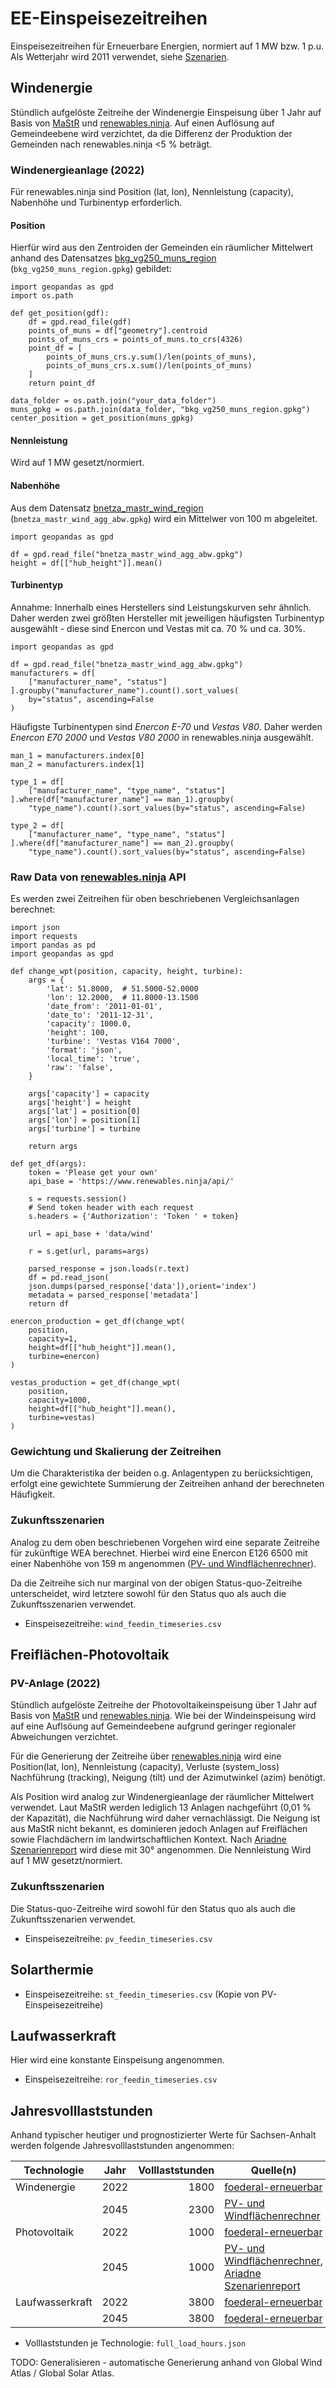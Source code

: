 # EE-Einspeisezeitreihen

Einspeisezeitreihen für Erneuerbare Energien, normiert auf 1 MW bzw. 1 p.u.
Als Wetterjahr wird 2011 verwendet, siehe
[Szenarien](../../../../docs/sections/scenarios.md).

## Windenergie

Stündlich aufgelöste Zeitreihe der Windenergie Einspeisung über 1 Jahr auf Basis
von [MaStR](../bnetza_mastr/dataset.md) und
[renewables.ninja](http://renewables.ninja).
Auf einen Auflösung auf Gemeindeebene wird verzichtet, da die Differenz der
Produktion der Gemeinden nach renewables.ninja <5 % beträgt.

### Windenergieanlage (2022)

Für renewables.ninja sind Position (lat, lon), Nennleistung (capacity),
Nabenhöhe und Turbinentyp erforderlich.

#### Position

Hierfür wird aus den Zentroiden der Gemeinden ein räumlicher Mittelwert
anhand des Datensatzes
[bkg_vg250_muns_region](../../datasets/bkg_vg250_muns_region/dataset.md)
(`bkg_vg250_muns_region.gpkg`) gebildet:

```
import geopandas as gpd
import os.path

def get_position(gdf):
    df = gpd.read_file(gdf)
    points_of_muns = df["geometry"].centroid
    points_of_muns_crs = points_of_muns.to_crs(4326)
    point_df = [
        points_of_muns_crs.y.sum()/len(points_of_muns),
        points_of_muns_crs.x.sum()/len(points_of_muns)
    ]
    return point_df

data_folder = os.path.join("your_data_folder")
muns_gpkg = os.path.join(data_folder, "bkg_vg250_muns_region.gpkg")
center_position = get_position(muns_gpkg)
```

#### Nennleistung

Wird auf 1 MW gesetzt/normiert.

#### Nabenhöhe

Aus dem Datensatz
[bnetza_mastr_wind_region](../../datasets/bnetza_mastr_wind_region/dataset.md)
(`bnetza_mastr_wind_agg_abw.gpkg`) wird ein Mittelwer von 100 m abgeleitet.

```
import geopandas as gpd

df = gpd.read_file("bnetza_mastr_wind_agg_abw.gpkg")
height = df[["hub_height"]].mean()
```

#### Turbinentyp

Annahme: Innerhalb eines Herstellers sind Leistungskurven sehr ähnlich.
Daher werden zwei größten Hersteller mit jeweiligen häufigsten Turbinentyp
ausgewählt - diese sind Enercon und Vestas mit ca. 70 % und ca. 30%.

```
import geopandas as gpd

df = gpd.read_file("bnetza_mastr_wind_agg_abw.gpkg")
manufacturers = df[
    ["manufacturer_name", "status"]
].groupby("manufacturer_name").count().sort_values(
    by="status", ascending=False
)
```

Häufigste Turbinentypen sind *Enercon E-70* und *Vestas V80*. Daher werden
*Enercon E70 2000* und *Vestas V80 2000* in renewables.ninja ausgewählt.

```
man_1 = manufacturers.index[0]
man_2 = manufacturers.index[1]

type_1 = df[
    ["manufacturer_name", "type_name", "status"]
].where(df["manufacturer_name"] == man_1).groupby(
    "type_name").count().sort_values(by="status", ascending=False)

type_2 = df[
    ["manufacturer_name", "type_name", "status"]
].where(df["manufacturer_name"] == man_2).groupby(
    "type_name").count().sort_values(by="status", ascending=False)
```

### Raw Data von [renewables.ninja](http://renewables.ninja) API

Es werden zwei Zeitreihen für oben beschriebenen Vergleichsanlagen berechnet:

```
import json
import requests
import pandas as pd
import geopandas as gpd

def change_wpt(position, capacity, height, turbine):
    args = {
        'lat': 51.8000,  # 51.5000-52.0000
        'lon': 12.2000,  # 11.8000-13.1500
        'date_from': '2011-01-01',
        'date_to': '2011-12-31',
        'capacity': 1000.0,
        'height': 100,
        'turbine': 'Vestas V164 7000',
        'format': 'json',
        'local_time': 'true',
        'raw': 'false',
    }

    args['capacity'] = capacity
    args['height'] = height
    args['lat'] = position[0]
    args['lon'] = position[1]
    args['turbine'] = turbine

    return args

def get_df(args):
    token = 'Please get your own'
    api_base = 'https://www.renewables.ninja/api/'

    s = requests.session()
    # Send token header with each request
    s.headers = {'Authorization': 'Token ' + token}

    url = api_base + 'data/wind'

    r = s.get(url, params=args)

    parsed_response = json.loads(r.text)
    df = pd.read_json(
    json.dumps(parsed_response['data']),orient='index')
    metadata = parsed_response['metadata']
    return df

enercon_production = get_df(change_wpt(
    position,
    capacity=1,
    height=df[["hub_height"]].mean(),
    turbine=enercon)
)

vestas_production = get_df(change_wpt(
    position,
    capacity=1000,
    height=df[["hub_height"]].mean(),
    turbine=vestas)
)
```

### Gewichtung und Skalierung der Zeitreihen

Um die Charakteristika der beiden o.g. Anlagentypen zu berücksichtigen, erfolgt
eine gewichtete Summierung der Zeitreihen anhand der berechneten Häufigkeit.

### Zukunftsszenarien

Analog zu dem oben beschriebenen Vorgehen wird eine separate Zeitreihe für
zukünftige WEA berechnet. Hierbei wird eine Enercon E126 6500 mit einer
Nabenhöhe von 159 m angenommen
([PV- und Windflächenrechner](https://zenodo.org/record/6794558)).

Da die Zeitreihe sich nur marginal von der obigen Status-quo-Zeitreihe
unterscheidet, wird letztere sowohl für den Status quo als auch die
Zukunftsszenarien verwendet.

- Einspeisezeitreihe: `wind_feedin_timeseries.csv`

## Freiflächen-Photovoltaik

### PV-Anlage (2022)

Stündlich aufgelöste Zeitreihe der Photovoltaikeinspeisung über 1 Jahr auf Basis
von [MaStR](../bnetza_mastr/dataset.md) und
[renewables.ninja](http://renewables.ninja).
Wie bei der Windeinspeisung wird auf eine Auflsöung auf Gemeindeebene aufgrund
geringer regionaler Abweichungen verzichtet.

Für die Generierung der Zeitreihe über
[renewables.ninja](http://renewables.ninja)
wird eine Position(lat, lon), Nennleistung (capacity), Verluste (system_loss)
Nachführung (tracking), Neigung (tilt) und der Azimutwinkel (azim) benötigt.

Als Position wird analog zur Windenergieanlage der räumlicher Mittelwert
verwendet. Laut MaStR werden lediglich 13 Anlagen nachgeführt (0,01 % der
Kapazität), die Nachführung wird daher vernachlässigt. Die Neigung ist aus MaStR
nicht bekannt, es dominieren jedoch Anlagen auf Freiflächen sowie Flachdächern
im landwirtschaftlichen Kontext. Nach
[Ariadne Szenarienreport](https://ariadneprojekt.de/media/2022/02/Ariadne_Szenarienreport_Oktober2021_corr0222_lowres.pdf)
wird diese mit 30° angenommen.
Die Nennleistung Wird auf 1 MW gesetzt/normiert.

### Zukunftsszenarien

Die Status-quo-Zeitreihe wird sowohl für den Status quo als auch die
Zukunftsszenarien verwendet.

- Einspeisezeitreihe: `pv_feedin_timeseries.csv`

## Solarthermie

- Einspeisezeitreihe: `st_feedin_timeseries.csv` (Kopie von
  PV-Einspeisezeitreihe)

## Laufwasserkraft

Hier wird eine konstante Einspeisung angenommen.

- Einspeisezeitreihe: `ror_feedin_timeseries.csv`

## Jahresvolllaststunden

Anhand typischer heutiger und prognostizierter Werte für Sachsen-Anhalt werden
folgende Jahresvolllaststunden angenommen:

| Technologie     | Jahr | Volllaststunden | Quelle(n)                                                                                                                                                                                  |
|-----------------|------|----------------:|--------------------------------------------------------------------------------------------------------------------------------------------------------------------------------------------|
| Windenergie     | 2022 |            1800 | [foederal-erneuerbar](https://www.foederal-erneuerbar.de/landesinfo/bundesland/ST/kategorie/wind/auswahl/811-durchschnittliche_ja/#goto_811)                                               |
|                 | 2045 |            2300 | [PV- und Windflächenrechner](https://zenodo.org/record/6794558)                                                                                                                            |
| Photovoltaik    | 2022 |            1000 | [foederal-erneuerbar](https://www.foederal-erneuerbar.de/landesinfo/bundesland/ST/kategorie/solar/auswahl/813-durchschnittliche_ja/#goto_813)                                              |
|                 | 2045 |            1000 | [PV- und Windflächenrechner](https://zenodo.org/record/6794558), [Ariadne Szenarienreport](https://ariadneprojekt.de/media/2022/02/Ariadne_Szenarienreport_Oktober2021_corr0222_lowres.pdf) |
| Laufwasserkraft | 2022 |            3800 | [foederal-erneuerbar](https://www.foederal-erneuerbar.de/landesinfo/bundesland/ST/kategorie/wasser/auswahl/840-durchschnittliche_ja/#goto_840)                                             |
|                 | 2045 |            3800 | [foederal-erneuerbar](https://www.foederal-erneuerbar.de/landesinfo/bundesland/ST/kategorie/wasser/auswahl/840-durchschnittliche_ja/#goto_840)                                             |

- Volllaststunden je Technologie: `full_load_hours.json`

TODO: Generalisieren - automatische Generierung anhand von Global Wind Atlas /
Global Solar Atlas.
